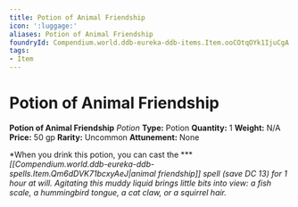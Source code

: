 ```yaml
---
title: Potion of Animal Friendship
icon: ':luggage:'
aliases: Potion of Animal Friendship
foundryId: Compendium.world.ddb-eureka-ddb-items.Item.ooCOtqOYk1IjuCgA
tags:
- Item
---
```


# Potion of Animal Friendship

**Potion of Animal Friendship**
_Potion_
**Type:** Potion
**Quantity:** 1
**Weight:** N/A
**Price:** 50 gp
**Rarity:** Uncommon
**Attunement:** None

*When you drink this potion, you can cast the ****[[Compendium.world.ddb-eureka-ddb-spells.Item.Qm6dDVK71bcxyAeJ|animal friendship]] spell (save DC 13) for 1 hour at will. Agitating this muddy liquid brings little bits into view: a fish scale, a hummingbird tongue, a cat claw, or a squirrel hair.*
